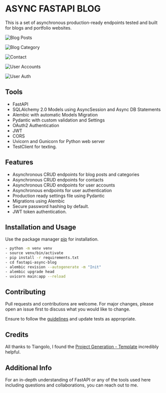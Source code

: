 # ASYNC FASTAPI BLOG

This is a set of asynchronous production-ready endpoints tested and built for blogs and portfolio websites.

![Blog Posts](https://github.com/drmacsika/am-backend/blob/master/templates/Screenshot%202021-10-23%20at%2020.48.16.png)

![Blog Category](https://github.com/drmacsika/am-backend/blob/master/templates/Screenshot%202021-10-23%20at%2020.48.28.png)

![Contact](https://github.com/drmacsika/am-backend/blob/master/templates/Screenshot%202021-10-23%20at%2020.48.39.png)

![User Accounts](https://github.com/drmacsika/am-backend/blob/master/templates/Screenshot%202021-10-23%20at%2020.48.48.png)

![User Auth](https://github.com/drmacsika/am-backend/blob/master/templates/Screenshot%202021-10-23%20at%2020.48.57.png)

## Tools

- FastAPI
- SQLAlchemy 2.0 Models using AsyncSession and Async DB Statements
- Alembic with automatic Models Migration
- Pydantic with custom validation and Settings
- OAuth2 Authentication
- JWT
- CORS
- Uvicorn and Gunicorn for Python web server
- TestClient for texting.

## Features

- Asynchronous CRUD endpoints for blog posts and categories
- Asynchronous CRUD endpoints for contacts
- Asynchronous CRUD endpoints for user accounts
- Asynchronous endpoints for user authentication
- Production ready settings file using Pydantic
- Migrations using Alembic
- Secure password hashing by default.
- JWT token authentication.

## Installation and Usage

Use the package manager [pip](https://pip.pypa.io/en/stable/) for installation.

```bash
- python -m venv venv
- source venv/bin/activate
- pip install -r requirements.txt
- cd fastapi-async-blog
- alembic revision --autogenerate -m "Init"
- alembic upgrade head
- uvicorn main:app --reload
```

## Contributing

Pull requests and contributions are welcome. For major changes, please open an issue first to discuss what you would like to change.

Ensure to follow the [guidelines](https://github.com/drmacsika/fastapi-async-blog/blob/master/CONTRIBUTING.md) and update tests as appropriate.

## Credits

All thanks to Tiangolo, I found the [Project Generation - Template](https://github.com/tiangolo/full-stack-fastapi-postgresql) incredibly helpful.

## Additional Info

For an in-depth understanding of FastAPI or any of the tools used here including questions and collaborations, you can reach out to me.
